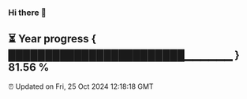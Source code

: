 ### Hi there 👋
⏳ Year progress { ████████████████████████▁▁▁▁▁▁ } 81.56 %
---
⏰ Updated on Fri, 25 Oct 2024 12:18:18 GMT

